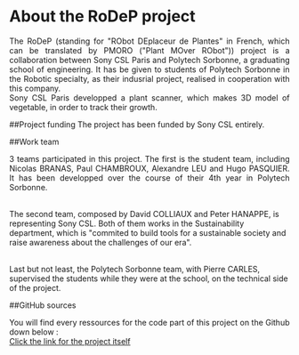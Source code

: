 # About the RoDeP project

<p align = justify> The RoDeP (standing for "RObot DEplaceur de Plantes" in French, which can be translated by PMORO ("Plant MOver RObot")) project is a collaboration between Sony CSL Paris and Polytech Sorbonne, a graduating school of engineering. It has be given to students of Polytech Sorbonne in the Robotic specialty, as their indusrial project, realised in cooperation with this company. <br/>
Sony CSL Paris developped a plant scanner, which makes 3D model of vegetable, in order to track their growth.
<br/> </p>

##Project funding
The project has been funded by Sony CSL entirely.


##Work team
<p align = justify>3 teams participated in this project. The first is the student team, including Nicolas BRANAS, Paul CHAMBROUX, Alexandre LEU and Hugo PASQUIER. It has been developped over the course of their 4th year in Polytech Sorbonne. <br/> <br/>

The second team, composed by David COLLIAUX and Peter HANAPPE, is representing Sony CSL. Both of them works in the Sustainability department, which is "commited to build tools for a sustainable society and raise awareness about the challenges of our era". <br/><br/>

Last but not least, the Polytech Sorbonne team, with Pierre CARLES, supervised the students while they were at the school, on the technical side of the project.
<br/> </p>
##GitHub sources
<p align = justify>
You will find every ressources for the code part of this project on the Github down below : </br>
<a href="https://github.com/Nicobranas/RDP">Click the link for the project itself</a>
<br/> </p>
